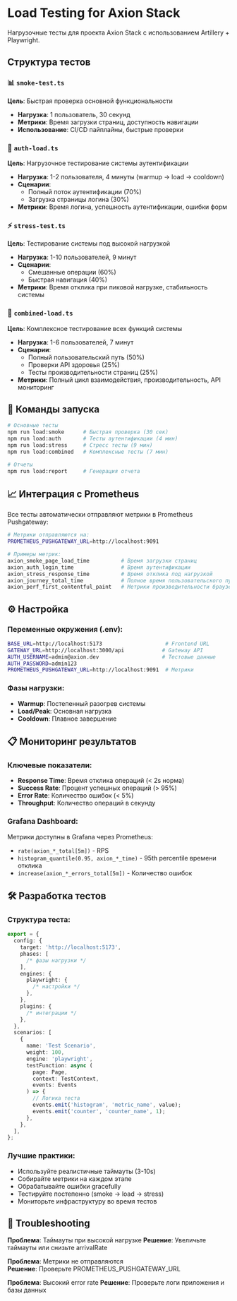 # Load Testing for Axion Stack

Нагрузочные тесты для проекта Axion Stack с использованием Artillery +
Playwright.

## Структура тестов

### 📊 `smoke-test.ts`

**Цель**: Быстрая проверка основной функциональности

- **Нагрузка**: 1 пользователь, 30 секунд
- **Метрики**: Время загрузки страниц, доступность навигации
- **Использование**: CI/CD пайплайны, быстрые проверки

### 🔐 `auth-load.ts`

**Цель**: Нагрузочное тестирование системы аутентификации

- **Нагрузка**: 1-2 пользователя, 4 минуты (warmup → load → cooldown)
- **Сценарии**:
  - Полный поток аутентификации (70%)
  - Загрузка страницы логина (30%)
- **Метрики**: Время логина, успешность аутентификации, ошибки форм

### ⚡ `stress-test.ts`

**Цель**: Тестирование системы под высокой нагрузкой

- **Нагрузка**: 1-10 пользователей, 9 минут
- **Сценарии**:
  - Смешанные операции (60%)
  - Быстрая навигация (40%)
- **Метрики**: Время отклика при пиковой нагрузке, стабильность системы

### 🎯 `combined-load.ts`

**Цель**: Комплексное тестирование всех функций системы

- **Нагрузка**: 1-6 пользователей, 7 минут
- **Сценарии**:
  - Полный пользовательский путь (50%)
  - Проверки API здоровья (25%)
  - Тесты производительности страниц (25%)
- **Метрики**: Полный цикл взаимодействия, производительность, API мониторинг

## 🚀 Команды запуска

```bash
# Основные тесты
npm run load:smoke      # Быстрая проверка (30 сек)
npm run load:auth       # Тесты аутентификации (4 мин)
npm run load:stress     # Стресс тесты (9 мин)
npm run load:combined   # Комплексные тесты (7 мин)

# Отчеты
npm run load:report     # Генерация отчета
```

## 📈 Интеграция с Prometheus

Все тесты автоматически отправляют метрики в Prometheus Pushgateway:

```bash
# Метрики отправляются на:
PROMETHEUS_PUSHGATEWAY_URL=http://localhost:9091

# Примеры метрик:
axion_smoke_page_load_time          # Время загрузки страниц
axion_auth_login_time               # Время аутентификации
axion_stress_response_time          # Время отклика под нагрузкой
axion_journey_total_time            # Полное время пользовательского пути
axion_perf_first_contentful_paint   # Метрики производительности браузера
```

## ⚙️ Настройка

### Переменные окружения (.env):

```bash
BASE_URL=http://localhost:5173                    # Frontend URL
GATEWAY_URL=http://localhost:3000/api            # Gateway API
AUTH_USERNAME=admin@axion.dev                    # Тестовые данные
AUTH_PASSWORD=admin123
PROMETHEUS_PUSHGATEWAY_URL=http://localhost:9091  # Метрики
```

### Фазы нагрузки:

- **Warmup**: Постепенный разогрев системы
- **Load/Peak**: Основная нагрузка
- **Cooldown**: Плавное завершение

## 📋 Мониторинг результатов

### Ключевые показатели:

- **Response Time**: Время отклика операций (< 2s норма)
- **Success Rate**: Процент успешных операций (> 95%)
- **Error Rate**: Количество ошибок (< 5%)
- **Throughput**: Количество операций в секунду

### Grafana Dashboard:

Метрики доступны в Grafana через Prometheus:

- `rate(axion_*_total[5m])` - RPS
- `histogram_quantile(0.95, axion_*_time)` - 95th percentile времени отклика
- `increase(axion_*_errors_total[5m])` - Количество ошибок

## 🛠️ Разработка тестов

### Структура теста:

```typescript
export = {
  config: {
    target: 'http://localhost:5173',
    phases: [
      /* фазы нагрузки */
    ],
    engines: {
      playwright: {
        /* настройки */
      },
    },
    plugins: {
      /* интеграции */
    },
  },
  scenarios: [
    {
      name: 'Test Scenario',
      weight: 100,
      engine: 'playwright',
      testFunction: async (
        page: Page,
        context: TestContext,
        events: Events
      ) => {
        // Логика теста
        events.emit('histogram', 'metric_name', value);
        events.emit('counter', 'counter_name', 1);
      },
    },
  ],
};
```

### Лучшие практики:

- Используйте реалистичные таймауты (3-10s)
- Собирайте метрики на каждом этапе
- Обрабатывайте ошибки gracefully
- Тестируйте постепенно (smoke → load → stress)
- Мониторьте инфраструктуру во время тестов

## 🔧 Troubleshooting

**Проблема**: Таймауты при высокой нагрузке **Решение**: Увеличьте таймауты или
снизьте arrivalRate

**Проблема**: Метрики не отправляются  
**Решение**: Проверьте PROMETHEUS_PUSHGATEWAY_URL

**Проблема**: Высокий error rate **Решение**: Проверьте логи приложения и базы
данных
